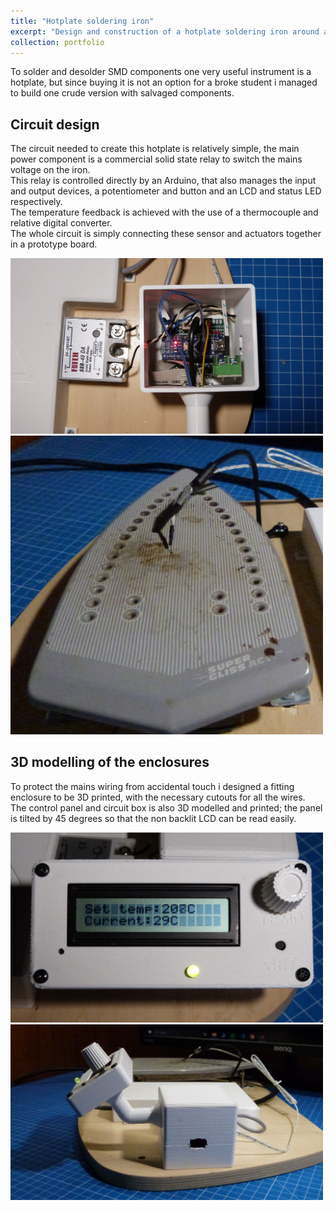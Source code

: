 ```yaml
---
title: "Hotplate soldering iron"
excerpt: "Design and construction of a hotplate soldering iron around an old clothes iron <br/><img src='/images/hotplate_thumb.JPG' width='500'>"
collection: portfolio
---
```


To solder and desolder SMD components one very useful instrument is a hotplate, but since buying it is not an option for a broke student
i managed to build one crude version with salvaged components.

## Circuit design
The circuit needed to create this hotplate is relatively simple, the main power component is a commercial solid state relay to switch the mains voltage on the iron. <br/> This relay is controlled directly by an Arduino, that also manages the input and output devices, a potentiometer and button and an LCD and status LED respectively. <br/>
The temperature feedback is achieved with the use of a thermocouple and relative digital converter. <br/>
The whole circuit is simply connecting these sensor and actuators together in a prototype board. <br/>

<img src='/images/hotplate_iron/circuit.jpg' width='500'> <img src='/images/hotplate_iron/thermocouple.jpg' width='500'> <br/>


## 3D modelling of the enclosures
To protect the mains wiring from accidental touch i designed a fitting enclosure to be 3D printed, with the necessary cutouts for all the wires. <br/>
The control panel and circuit box is also 3D modelled and printed; the panel is tilted by 45 degrees so that the non backlit LCD can be read easily. <br/>

<img src='/images/hotplate_iron/front_panel.jpg' width='500'> <img src='/images/hotplate_iron/panel_arm.jpg' width='500'> <br/>


